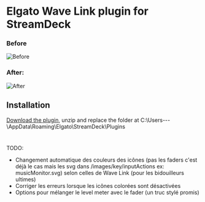 # Elgato Wave Link plugin for StreamDeck

### Before

![Before](https://cdn.discordapp.com/attachments/1227619225787433052/1227620555805691904/image.png?ex=662911bc&is=66169cbc&hm=efff33f5c13552b47dfd8aa083c3d47d510fb7e0de6935ac483c35aea6cab994&)

### After:

![After](https://cdn.discordapp.com/attachments/1227619225787433052/1227692831150313543/image.png?ex=6629550c&is=6616e00c&hm=d32dc2b5b08ce36e7ac9ca32668f4e282644bb3311d7792c00bc426ebf1015d9&)

## Installation

[Download the plugin](https://github.com/Nevylish/com.elgato.wavelink.sdPlugin/archive/refs/heads/main.zip), unzip and
replace the folder at C:\Users\---\AppData\Roaming\Elgato\StreamDeck\Plugins

#

TODO:

- Changement automatique des couleurs des icônes (pas les faders c'est déjà le cas mais les svg dans
  /images/key/inputActions ex: musicMonitor.svg) selon celles de Wave Link (pour les bidouilleurs ultimes)
- Corriger les erreurs lorsque les icônes colorées sont désactivées
- Options pour mélanger le level meter avec le fader (un truc stylé promis)